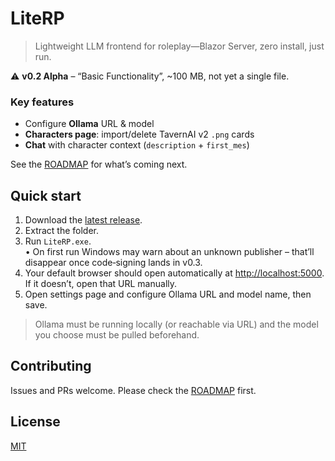 ﻿# LiteRP
> Lightweight LLM frontend for roleplay—Blazor Server, zero install, just run.

⚠️ **v0.2 Alpha** – “Basic Functionality”, ~100 MB, not yet a single file.

### Key features
- Configure **Ollama** URL & model
- **Characters page**: import/delete TavernAI v2 `.png` cards
- **Chat** with character context (`description` + `first_mes`)

See the [ROADMAP](./ROADMAP.md) for what’s coming next.

## Quick start
1. Download the [latest release](https://github.com/Sumrix/LiteRP/releases/latest).
2. Extract the folder.
3. Run `LiteRP.exe`.  
   • On first run Windows may warn about an unknown publisher – that’ll disappear once code‑signing lands in v0.3.
4. Your default browser should open automatically at <http://localhost:5000>.  
   If it doesn’t, open that URL manually.
5. Open settings page and configure Ollama URL and model name, then save.

> Ollama must be running locally (or reachable via URL) and the model you choose must be pulled beforehand.

## Contributing
Issues and PRs welcome. Please check the [ROADMAP](./ROADMAP.md) first.

## License
[MIT](./LICENSE.txt)